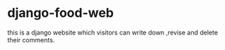 # django-food-web
this is a django website which visitors can write down ,revise and delete their comments.
